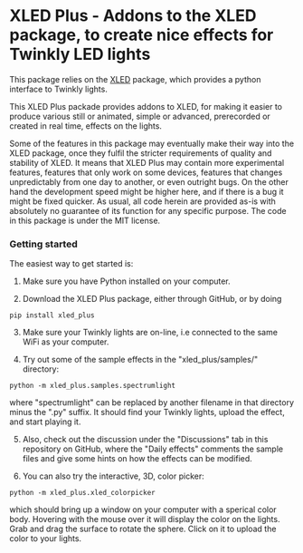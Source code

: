 # XLED Plus - Addons to the XLED package, to create nice effects for Twinkly LED lights

This package relies on the [XLED](https://github.com/scrool/xled) package, which
provides a python interface to Twinkly lights.

This XLED Plus packade provides addons to XLED, for making it easier
to produce various still or animated, simple or advanced, prerecorded
or created in real time, effects on the lights. 

Some of the features in this package may eventually make their way
into the XLED package, once they fulfil the stricter requirements of
quality and stability of XLED. It means that XLED Plus may contain
more experimental features, features that only work on some devices,
features that changes unpredictably from one day to another, or even
outright bugs. On the other hand the development speed might be higher
here, and if there is a bug it might be fixed quicker. As usual, all
code herein are provided as-is with absolutely no guarantee of its
function for any specific purpose. The code in this package is under
the MIT license.


### Getting started

The easiest way to get started is:

1. Make sure you have Python installed on your computer.

2. Download the XLED Plus package, either through GitHub, or by doing
```
pip install xled_plus
```

3. Make sure your Twinkly lights are on-line, i.e connected to the same WiFi as your computer.

4. Try out some of the sample effects in the "xled_plus/samples/" directory: 
```
python -m xled_plus.samples.spectrumlight
```
where "spectrumlight" can be replaced by another filename in that
directory minus the ".py" suffix. It should find your Twinkly lights,
upload the effect, and start playing it.

5. Also, check out the discussion under the "Discussions" tab in this
repository on GitHub, where the "Daily effects" comments the sample
files and give some hints on how the effects can be modified.

6. You can also try the interactive, 3D, color picker:
```
python -m xled_plus.xled_colorpicker
```
which should bring up a window on your computer with a sperical color
body. Hovering with the mouse over it will display the color on the
lights. Grab and drag the surface to rotate the sphere. Click on it to
upload the color to your lights.



